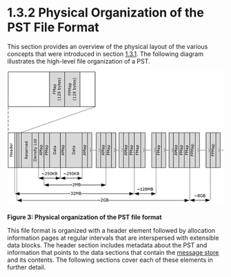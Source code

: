<html dir="LTR" xmlns:mshelp="http://msdn.microsoft.com/mshelp" xmlns:ddue="http://ddue.schemas.microsoft.com/authoring/2003/5" xmlns:xlink="http://www.w3.org/1999/xlink" xmlns:tool="http://www.microsoft.com/tooltip">
    <head>
        <meta http-equiv="Content-Type" content="text/html; CHARSET=utf-8"></meta>
        <meta name="save" content="history"></meta>
        <title>1.3.2 Physical Organization of the PST File Format</title>
        <xml>
            <mshelp:toctitle title="1.3.2 Physical Organization of the PST File Format"></mshelp:toctitle>
            <mshelp:rltitle title="[MS-PST]: Physical Organization of the PST File Format"></mshelp:rltitle>
            <mshelp:keyword index="A" term="6b57253b-0853-47bb-99bb-d4b8f78105f0"></mshelp:keyword>
            <mshelp:attr name="DCSext.ContentType" value="open specification"></mshelp:attr>
            <mshelp:attr name="AssetID" value="6b57253b-0853-47bb-99bb-d4b8f78105f0"></mshelp:attr>
            <mshelp:attr name="TopicType" value="kbRef"></mshelp:attr>
            <mshelp:attr name="DCSext.Title" value="[MS-PST]: Physical Organization of the PST File Format" />
        </xml>
    </head>
    <body>
        <div id="header">
            <h1 class="heading">1.3.2 Physical Organization of the PST File Format</h1>
        </div>
        <div id="mainSection">
            <div id="mainBody">
                <div id="allHistory" class="saveHistory"></div>
                <div id="sectionSection0" class="section" name="collapseableSection">
                    

<p>This section provides an overview of the physical layout of
the various concepts that were introduced in section <a href="de4157d3-fc53-4aec-81be-d1659c8a2302.md">1.3.1</a>. The following
diagram illustrates the high-level file organization of a PST.</p>

<p><img id="MS-PST_pictb0649c8f-8a45-47f6-a26e-673d53d07b1c.png" src="MS-PST_files/image003.png" alt="Physical organization of the PST file format" title="Physical organization of the PST file format"></p>

<p><b>Figure 3: Physical organization of the PST file format</b></p>

<p>This file format is organized with a header element followed
by allocation information pages at regular intervals that are interspersed with
extensible data blocks. The header section includes metadata about the PST and
information that points to the data sections that contain the <a href="08220cc9-69b1-4072-a2e7-2a0ff201d505.md#gt_fda94a53-448d-48d5-9991-176c530ff597">message store</a> and its
contents. The following sections cover each of these elements in further
detail.</p>
                </div>
            </div>
        </div>
    </body>
</html>